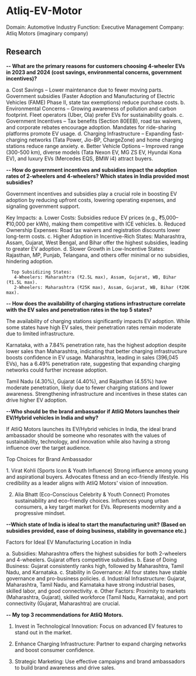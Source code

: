 # Atliq-EV-Motor
Domain: Automotive Industry
Function: Executive Management
Company: Atliq Motors (imaginary company)

## Research 

**-- What are the primary reasons for customers choosing 4-wheeler EVs in 2023 and 2024 (cost savings, environmental concerns, government incentives)?**

a. Cost Savings – Lower maintenance due to fewer moving parts. Government subsidies (Faster Adoption and Manufacturing of Electric Vehicles (FAME) Phase II, state tax exemptions) reduce purchase costs.
b. Environmental Concerns – Growing awareness of pollution and carbon footprint. Fleet operators (Uber, Ola) prefer EVs for sustainability goals.
c. Government Incentives – Tax benefits (Section 80EEB), road tax waivers, and corporate rebates encourage adoption. Mandates for ride-sharing platforms promote EV usage.
d. Charging Infrastructure – Expanding fast-charging networks (Tata Power, Jio-BP, ChargeZone) and home charging stations reduce range anxiety.
e. Better Vehicle Options – Improved range (300-500 km), diverse models (Tata Nexon EV, MG ZS EV, Hyundai Kona EV), and luxury EVs (Mercedes EQS, BMW i4) attract buyers.


**-- How do government incentives and subsidies impact the adoption rates of 2-wheelers and 4-wheelers? Which states in India provided most subsidies?**

   Government incentives and subsidies play a crucial role in boosting EV adoption by reducing upfront costs, lowering operating expenses, and signaling government support.

   Key Impacts:
       a. Lower Costs: Subsidies reduce EV prices (e.g., ₹5,000–₹10,000 per kWh), making them competitive with ICE vehicles.
       b. Reduced Ownership Expenses: Road tax waivers and registration discounts lower long-term costs.
       c. Higher Adoption in Incentive-Rich States: Maharashtra, Assam, Gujarat, West Bengal, and Bihar offer the highest subsidies, leading to greater EV adoption.
       d. Slower Growth in Low-Incentive States: Rajasthan, MP, Punjab, Telangana, and others offer minimal or no subsidies, hindering adoption.
      
      Top Subsidizing States:
       4-Wheelers: Maharashtra (₹2.5L max), Assam, Gujarat, WB, Bihar (₹1.5L max).
       2-Wheelers: Maharashtra (₹25K max), Assam, Gujarat, WB, Bihar (₹20K max).

**-- How does the availability of charging stations infrastructure correlate with the EV sales and penetration rates in the top 5 states?**

The availability of charging stations significantly impacts EV adoption. While some states have high EV sales, their penetration rates remain moderate due to limited infrastructure.

Karnataka, with a 7.84% penetration rate, has the highest adoption despite lower sales than Maharashtra, indicating that better charging infrastructure boosts confidence in EV usage. Maharashtra, leading in sales (396,045 EVs), has a 6.49% penetration rate, suggesting that expanding charging networks could further increase adoption.

Tamil Nadu (4.30%), Gujarat (4.40%), and Rajasthan (4.55%) have moderate penetration, likely due to fewer charging stations and lower awareness. Strengthening infrastructure and incentives in these states can drive higher EV adoption.

**--Who should be the brand ambassador if AtliQ Motors launches their EV/Hybrid vehicles in India and why?**

If AtliQ Motors launches its EV/Hybrid vehicles in India, the ideal brand ambassador should be someone who resonates with the values of sustainability, technology, and innovation while also having a strong influence over the target audience.

Top Choices for Brand Ambassador

1️. Virat Kohli (Sports Icon & Youth Influence)
Strong influence among young and aspirational buyers.
Advocates fitness and an eco-friendly lifestyle.
His credibility as a leader aligns with AtliQ Motors' vision of innovation.

2. Alia Bhatt (Eco-Conscious Celebrity & Youth Connect)
Promotes sustainability and eco-friendly choices.
Influences young urban consumers, a key target market for EVs.
Represents modernity and a progressive mindset.

**--Which state of India is ideal to start the manufacturing unit? (Based on subsidies provided, ease of doing business, stability in governance etc.)**

Factors for Ideal EV Manufacturing Location in India

a. Subsidies: Maharashtra offers the highest subsidies for both 2-wheelers and 4-wheelers. Gujarat offers competitive subsidies.
b. Ease of Doing Business: Gujarat consistently ranks high, followed by Maharashtra, Tamil Nadu, and Karnataka.
c. Stability in Governance: All four states have stable governance and pro-business policies.
d. Industrial Infrastructure: Gujarat, Maharashtra, Tamil Nadu, and Karnataka have strong industrial bases, skilled labor, and good connectivity.
e. Other Factors: Proximity to markets (Maharashtra, Gujarat), skilled workforce (Tamil Nadu, Karnataka), and port connectivity (Gujarat, Maharashtra) are crucial.

**-- My top 3 recommendations for AtliQ Motors.**

1. Invest in Technological Innovation: Focus on advanced EV features to stand out in the market.

2. Enhance Charging Infrastructure: Partner to expand charging networks and boost consumer confidence.

3. Strategic Marketing: Use effective campaigns and brand ambassadors to build brand awareness and drive sales.







